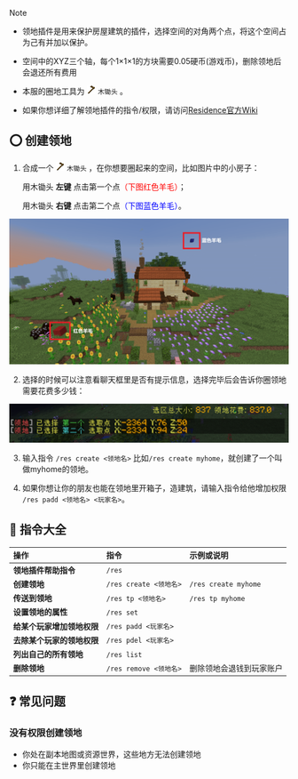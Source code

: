 > [!note]
> + 领地插件是用来保护房屋建筑的插件，选择空间的对角两个点，将这个空间占为己有并加以保护。
>
> + 空间中的XYZ三个轴，每个1×1×1的方块需要0.05硬币(游戏币)，删除领地后会退还所有费用
>
> + 本服的圈地工具为 <img src="pics/wooden_hoe.png" class="icon" alt="木锄头图标"/> `木锄头` 。
>
> + 如果你想详细了解领地插件的指令/权限，请访问[Residence官方Wiki](https://www.zrips.net/residence/)
 
## ⭕ 创建领地

1. 合成一个 <img src="pics/wooden_hoe.png" class="icon" alt="木锄头图标"/> `木锄头` ，在你想要圈起来的空间，比如图片中的小房子：

    用木锄头 **左键** 点击第一个点<font color=red>（下图红色羊毛）</font>；

    用木锄头 **右键** 点击第二个点<font color=blue>（下图蓝色羊毛）</font>。

![选择领地的两个点](pics/residence/resselect.png)

2. 选择的时候可以注意看聊天框里是否有提示信息，选择完毕后会告诉你圈领地需要花费多少钱：

![选择领地两点的信息提示](pics/residence/rescreate.png)

3. 输入指令 `/res create <领地名>` 比如`/res create myhome`，就创建了一个叫做myhome的领地。

4. 如果你想让你的朋友也能在领地里开箱子，造建筑，请输入指令给他增加权限 `/res padd <领地名> <玩家名>`。


## 📕 指令大全

| 操作                       | 指令                   | 示例或说明           |
| :------------------------- | :--------------------- | :------------------- |
| **领地插件帮助指令**       | `/res`                 |
| **创建领地**               | `/res create <领地名>` | `/res create myhome` |
| **传送到领地**             | `/res tp <领地名>`     | `/res tp myhome`     |
| **设置领地的属性**         | `/res set`             |                      |
| **给某个玩家增加领地权限** | `/res padd <玩家名>`   |                      |
| **去除某个玩家的领地权限** | `/res pdel <玩家名>`   |
| **列出自己的所有领地**     | `/res list`            |                      |  |
| **删除领地**               | `/res remove <领地名>` |删除领地会退钱到玩家账户|

##  ❓ 常见问题

### 没有权限创建领地

+ 你处在副本地图或资源世界，这些地方无法创建领地
+ 你只能在主世界里创建领地


